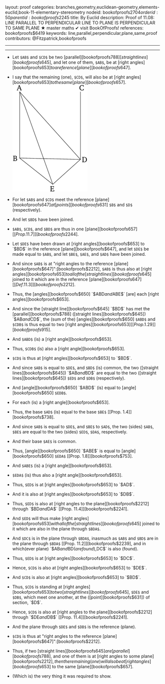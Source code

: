 layout: proof
categories: branches,geometry,euclidean-geometry,elements-euclid,book-11-elementary-stereometry
nodeid: bookofproofs$2704
orderid: 50
parentid: bookofproofs$2245
title: By Euclid
description:  Proof of 11.08: LINE PARALLEL TO PERPENDICULAR LINE TO PLANE IS PERPENDICULAR TO SAME PLANE &#9733; master maths &#10004; visit BookOfProofs!
references: bookofproofs$6419
keywords: line,parallel,perpendicular,plane,same,proof
contributors: @Fitzpatrick,bookofproofs

---


---



* Let `$AB$` and `$CD$` be two [parallel][bookofproofs$788] [straight lines][bookofproofs$645], and let one of them, `$AB$`, be at [right angles][bookofproofs$653] to a reference [plane][bookofproofs$647].
* I say that the remaining (one), `$CD$`, will also be at [right angles][bookofproofs$653] to the same [plane][bookofproofs$657].
![fig08e](https://github.com/bookofproofs/bookofproofs.github.io/blob/main/_sources/_assets/images/euclid/Book11/fig08e.png?raw=true)

* For let `$AB$` and `$CD$` meet the reference [plane][bookofproofs$647] at [points][bookofproofs$631] `$B$` and `$D$` (respectively).
* And let `$BD$` have been joined.
* `$AB$`, `$CD$`, and `$BD$` are thus in one [plane][bookofproofs$657] [[Prop. 11.7]][bookofproofs$2244].
* Let `$DE$` have been drawn at [right angles][bookofproofs$653] to `$BD$` in the reference [plane][bookofproofs$647], and let `$DE$` be made equal to `$AB$`, and let `$BE$`, `$AE$`, and `$AD$` have been joined.
* And since `$AB$` is at "right angles to the reference [plane][bookofproofs$647]":[bookofproofs$2212], `$AB$` is thus also at [right angles][bookofproofs$653] to all of the [straight lines][bookofproofs$645] joined to it which are in the reference [plane][bookofproofs$647] [ [Def. 11.3] ][bookofproofs$2212].
* Thus, the [angles][bookofproofs$650] `$ABD$` and `$ABE$` [are] each [right angles][bookofproofs$653].
* And since the [straight line][bookofproofs$645] `$BD$` has met the [parallel][bookofproofs$788] ([straight lines][bookofproofs$645]) `$AB$` and `$CD$`, the (sum of the) [angles][bookofproofs$650] `$ABD$` and `$CDB$` is thus equal to two [right angles][bookofproofs$653] [[Prop. 1.29]][bookofproofs$915].
* And `$ABD$` (is) a [right angle][bookofproofs$653].
* Thus, `$CDB$` (is) also a [right angle][bookofproofs$653].
* `$CD$` is thus at [right angles][bookofproofs$653] to `$BD$`.
* And since `$AB$` is equal to `$DE$`, and `$BD$` (is) common, the two ([straight lines][bookofproofs$645]) `$AB$` and `$BD$` are equal to the two ([straight lines][bookofproofs$645]) `$ED$` and `$DB$` (respectively).
* And [angle][bookofproofs$650] `$ABD$` (is) equal to [angle][bookofproofs$650] `$EDB$`.
* For each (is) a [right angle][bookofproofs$653].
* Thus, the base `$AD$` (is) equal to the base `$BE$` [[Prop. 1.4]][bookofproofs$738].
* And since `$AB$` is equal to `$DE$`, and `$BE$` to `$AD$`, the two (sides) `$AB$`, `$BE$` are equal to the two (sides) `$ED$`, `$DA$`, respectively.
* And their base `$AE$` is common.
* Thus, [angle][bookofproofs$650] `$ABE$` is equal to [angle][bookofproofs$650] `$EDA$` [[Prop. 1.8]][bookofproofs$753].
* And `$ABE$` (is) a [right angle][bookofproofs$653].
* `$EDA$` (is) thus also a [right angle][bookofproofs$653].
* Thus, `$ED$` is at [right angles][bookofproofs$653] to `$AD$`.
* And it is also at [right angles][bookofproofs$653] to `$DB$`.
* Thus, `$ED$` is also at [right angles to the plane][bookofproofs$2212] through `$BD$` and `$DA$` [[Prop. 11.4]][bookofproofs$2241].
* And `$ED$` will thus make [right angles][bookofproofs$653] with all of the [straight lines][bookofproofs$645] joined to it which are also in the plane through `$BDA$`.
* And `$DC$` is in the plane through `$BDA$`, inasmuch as `$AB$` and `$BD$` are in the plane through `$BDA$` [[Prop. 11.2]][bookofproofs$2239], and in which(ever plane) `$AB$` and `$BD$` (are found), `$DC$` is also (found).
* Thus, `$ED$` is at [right angles][bookofproofs$653] to `$DC$`.
* Hence, `$CD$` is also at [right angles][bookofproofs$653] to `$DE$`.
* And `$CD$` is also at [right angles][bookofproofs$653] to `$BD$`.
* Thus, `$CD$` is standing at [right angles][bookofproofs$653] to two [straight lines][bookofproofs$645], `$DE$` and `$DB$`, which meet one another, at the ([point][bookofproofs$631]) of section, `$D$`.
* Hence, `$CD$` is also at [right angles to the plane][bookofproofs$2212] through `$DE$` and `$DB$` [[Prop. 11.4]][bookofproofs$2241].
* And the plane through `$DE$` and `$DB$` is the reference (plane).
* `$CD$` is thus at "right angles to the reference [plane][bookofproofs$647]":[bookofproofs$2212].
* Thus, if two [straight lines][bookofproofs$645] are [parallel][bookofproofs$788], and one of them is at [right angles to some plane][bookofproofs$2212], then the remaining (one) will also be at [right angles][bookofproofs$653] to the same [plane][bookofproofs$657].
* (Which is) the very thing it was required to show.
